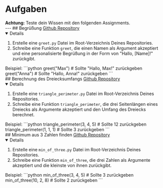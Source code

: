 # Aufgaben
<div class="note-box">
<strong>Achtung:</strong> Teste dein Wissen mit den folgenden Assignments.
</div>
---
## Begrüßung
<a href="https://classroom.github.com/a/DjJvpL7Q">Github Repository</a>
<details open>
<ol>
<li> Erstelle eine <code>greet.py</code> Datei im Root-Verzeichnis Deines Repositories.  

<li> Schreibe eine Funktion <code>greet</code>, die einen Namen als Argument akzeptiert und eine personalisierte Begrüßung in der Form von "Hallo, [Name]!" zurückgibt. 


</ol>
Beispiel:
```python  
greet("Max")  # Sollte "Hallo, Max!" zurückgeben  
greet("Anna")  # Sollte "Hallo, Anna!" zurückgeben  
```
</details>
## Berechnung des Dreiecksumfangs
<a href="https://classroom.github.com/a/-CWET10W">Github Repository</a>
<details open>
<ol>
<li> Erstelle eine <code>triangle_perimeter.py</code> Datei im Root-Verzeichnis Deines Repositories.  

<li> Schreibe eine Funktion <code>triangle_perimeter</code>, die drei Seitenlängen eines Dreiecks als Argumente akzeptiert und den Umfang des Dreiecks berechnet. 


</ol>
Beispiel:
```python  
triangle_perimeter(3, 4, 5)  # Sollte 12 zurückgeben  
triangle_perimeter(1, 1, 1)  # Sollte 3 zurückgeben 
```
</details>
## Minimum aus 3 Zahlen finden
<a href="https://classroom.github.com/a/9_rbOzsg">Github Repository</a>
<details open>
<ol>
<li> Erstelle eine <code>min_of_three.py</code> Datei im Root-Verzeichnis Deines Repositories.  

<li> Schreibe eine Funktion <code>min_of_three</code>, die drei Zahlen als Argumente akzeptiert und die kleinste von ihnen zurückgibt.


</ol>
Beispiel:
```python  
min_of_three(3, 4, 5)  # Sollte 3 zurückgeben  
min_of_three(10, 2, 8)  # Sollte 2 zurückgeben 
```
</details>
